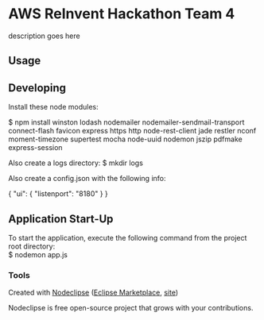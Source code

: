 

# AWS ReInvent Hackathon Team 4
description goes here

## Usage



## Developing
Install these node modules:

 $ npm install winston lodash nodemailer nodemailer-sendmail-transport connect-flash favicon express https http node-rest-client jade restler nconf moment-timezone supertest mocha node-uuid nodemon jszip pdfmake express-session

Also create a logs directory:
 $ mkdir logs

Also create a config.json with the following info:

{
  "ui": {
    "listenport": "8180"
  }
}

## Application Start-Up
To start the application, execute the following command from the project root directory:<br/>
$ nodemon app.js


### Tools

Created with [Nodeclipse](https://github.com/Nodeclipse/nodeclipse-1)
 ([Eclipse Marketplace](http://marketplace.eclipse.org/content/nodeclipse), [site](http://www.nodeclipse.org))   

Nodeclipse is free open-source project that grows with your contributions.
